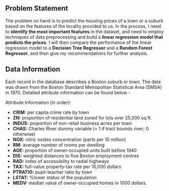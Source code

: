 ## **Problem Statement**
The problem on hand is to predict the housing prices of a town or a suburb based on the features of the locality provided to us. In the process, I need to **identify the most important features** in the dataset, and need to employ techniques of data preprocessing and build a **linear regression model that predicts the prices**. I will then compare the performance of the linear regression model to a **Decision Tree Regressor** and a **Random Forest Regressor**, and then give my recommendations for further analysis.


## **Data Information**
Each record in the database describes a Boston suburb or town. The data was drawn from the Boston Standard Metropolitan Statistical Area (SMSA) in 1970. Detailed attribute information can be found below -

Attribute Information (in order):
- **CRIM:**     per capita crime rate by town
- **ZN:**       proportion of residential land zoned for lots over 25,000 sq.ft.
- **INDUS:**    proportion of non-retail business acres per town
- **CHAS:**     Charles River dummy variable (= 1 if tract bounds river; 0 otherwise)
- **NOX:**      nitric oxides concentration (parts per 10 million)
- **RM:**       average number of rooms per dwelling
- **AGE:**     proportion of owner-occupied units built before 1940
- **DIS:**      weighted distances to five Boston employment centres
- **RAD:**      index of accessibility to radial highways
- **TAX:**      full-value property-tax rate per 10,000 dollars
- **PTRATIO:**  pupil-teacher ratio by town
- **LSTAT:**    %lower status of the population
- **MEDV:**     median value of owner-occupied homes in 1000 dollars.
